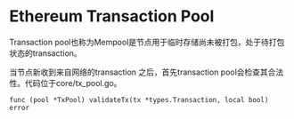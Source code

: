 # Ethereum Transaction Pool

Transaction pool也称为Mempool是节点用于临时存储尚未被打包，处于待打包状态的transaction。


当节点新收到来自网络的transaction 之后，首先transaction pool会检查其合法性。代码位于core/tx_pool.go。

    func (pool *TxPool) validateTx(tx *types.Transaction, local bool) error

